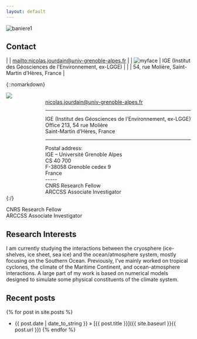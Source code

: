 ```yaml
---
layout: default
---
```


![baniere1]({{site.baseurl}}/img/baniere_3.jpg)

## Contact

|                                                         | <mailto:nicolas.jourdain@univ-grenoble-alpes.fr>           |
| ![myface]({{site.baseurl}}/img/photo_nico-filtered.jpg) | IGE (Institut des Géosciences de l'Environnement, ex-LGGE) |
|                                                         | 54, rue Molière, Saint-Martin d’Hères, France              |


{::nomarkdown}
<div style="float:left">
<img src="{{site.baseurl}}/img/photo_nico-filtered.jpg" style="float: left;" />
</div>
<div style="float:right">
<mailto:nicolas.jourdain@univ-grenoble-alpes.fr><br>
<a href="mailto:nicolas.jourdain@univ-grenoble-alpes.fr">nicolas.jourdain@univ-grenoble-alpes.fr</a><br>
<hr>
IGE (Institut des Géosciences de l'Environnement, ex-LGGE)<br>
Office 213, 54 rue Molière<br>
Saint-Martin d’Hères, France<br>
<hr>
Postal address:<br>
IGE – Université Grenoble Alpes<br>
CS 40 700<br>
F-38058 Grenoble cedex 9<br>
France<br>
-----<br>
CNRS Research Fellow<br>
ARCCSS Associate Investigator<br>
</div>
<div style="clear:both"/>
{:/}

CNRS Research Fellow  
ARCCSS Associate Investigator


## Research Interests

I am currently studying the interactions between the cryosphere (ice-shelves, ice sheet, sea ice) and the ocean/atmosphere system, mostly focusing on the Southern Ocean. Previously, I've mainly worked on tropical cyclones, the climate of the Maritime Continent, and ocean-atmosphere interactions. A large part of my work is based on numerical models designed to simulate some physical constituents of the climate system.


## Recent posts
{% for post in site.posts %}
   - {{ post.date | date_to_string }} » [{{ post.title }}]({{ site.baseurl }}{{ post.url }})
{% endfor %}
